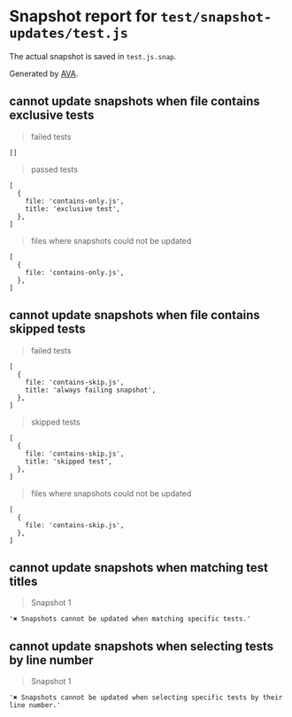 # Snapshot report for `test/snapshot-updates/test.js`

The actual snapshot is saved in `test.js.snap`.

Generated by [AVA](https://avajs.dev).

## cannot update snapshots when file contains exclusive tests

> failed tests

    []

> passed tests

    [
      {
        file: 'contains-only.js',
        title: 'exclusive test',
      },
    ]

> files where snapshots could not be updated

    [
      {
        file: 'contains-only.js',
      },
    ]

## cannot update snapshots when file contains skipped tests

> failed tests

    [
      {
        file: 'contains-skip.js',
        title: 'always failing snapshot',
      },
    ]

> skipped tests

    [
      {
        file: 'contains-skip.js',
        title: 'skipped test',
      },
    ]

> files where snapshots could not be updated

    [
      {
        file: 'contains-skip.js',
      },
    ]

## cannot update snapshots when matching test titles

> Snapshot 1

    '✖ Snapshots cannot be updated when matching specific tests.'

## cannot update snapshots when selecting tests by line number

> Snapshot 1

    '✖ Snapshots cannot be updated when selecting specific tests by their line number.'
